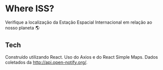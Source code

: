 # Where ISS?

Verifique a localização da Estação Espacial Internacional em relação ao nosso planeta 🌎

## Tech

Construído utilizando React. Uso do Axios e do React Simple Maps. Dados coletados da http://api.open-notify.org/.
